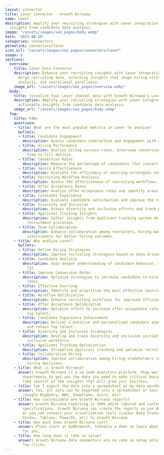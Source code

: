 ```yaml
---
layout: connector
title: Lever Connector - Growth Nirvana
name: Lever
description: Amplify your recruiting strategies with Lever integration, gaining actionable
  insights from candidate data analysis.
image: "/assets/images/seo_pages/body.webp"
date: '2023-08-29'
categories: connectors
permalink: connectors/lever
icon_url: "/assets/images/seo_pages/connectors/lever"
usage: 0
sections:
  overview:
    title: Lever Data Connector
    description: Enhance your recruiting insights with Lever integration. Seamlessly
      merge recruiting data, unlocking insights that shape hiring strategies, candidate
      analysis, and operational excellence.
    image_url: "/assets/images/seo_pages/overview.webp"
  body:
    title: Visualize Your Lever channel data with Growth Nirvana's Lever Connector
    description: Amplify your recruiting strategies with Lever integration, gaining
      actionable insights from candidate data analysis.
    image_url: "/assets/images/seo_pages/body.webp"
  faq:
    title: FAQs
    questions:
    - title: What are the most popular metrics in Lever to analyze?
      bullets:
      - title: Candidate Engagement
        description: Assess candidate interaction and engagement with recruiting materials.
      - title: Hiring Performance
        description: Analyze hiring success rates, interview conversion rates, and
          time-to-fill metrics.
      - title: Conversion Rates
        description: Measure the percentage of candidates that convert into hires.
      - title: Source Effectiveness
        description: Evaluate the efficiency of sourcing strategies and channels.
      - title: Recruiting Workflow Analysis
        description: Assess the effectiveness of recruiting workflows.
      - title: Offer Acceptance Rates
        description: Analyze offer acceptance rates and identify areas for improvement.
      - title: Candidate Experience
        description: Evaluate candidate satisfaction and improve the recruitment process.
      - title: Diversity and Inclusion
        description: Assess diversity and inclusion efforts and track progress.
      - title: Applicant Tracking Insights
        description: Gather insights from applicant tracking system data to optimize
          recruitment processes.
      - title: Team Collaboration
        description: Enhance collaboration among recruiters, hiring managers, and
          interviewers for better hiring outcomes.
    - title: Why analyze Lever?
      bullets:
      - title: Refine Hiring Strategies
        description: Improve recruiting strategies based on data-driven insights.
      - title: Candidate Analysis
        description: Gain deeper understanding of candidate behavior, skills, and
          fit.
      - title: Improve Conversion Rates
        description: Optimize strategies to increase candidate-to-hire conversion
          rates.
      - title: Effective Sourcing
        description: Identify and prioritize the most effective sourcing channels.
      - title: Workflow Optimization
        description: Enhance recruiting workflows for improved efficiency and outcomes.
      - title: Offer Acceptance Optimization
        description: Optimize offers to increase offer acceptance rates and attract
          top talent.
      - title: Candidate Experience Enhancement
        description: Deliver a positive and personalized candidate experience to attract
          and retain top talent.
      - title: Diversity and Inclusion Strategies
        description: Develop and track diversity and inclusion initiatives for a more
          inclusive workforce.
      - title: Applicant Tracking Optimization
        description: Streamline applicant tracking and optimize recruitment processes.
      - title: Collaborative Hiring
        description: Improve collaboration among hiring stakeholders to make better
          hiring decisions.
    - title: What is Growth Nirvana?
      answer: Growth Nirvana is a no code analytics platform. Stop waiting for other
        departments to get you the data you need to make critical business decisions.
        Take control of the insights that will grow your business.
    - title: Can I export the data into a spreadsheet or my data warehouse?
      answer: Yes, all data can be exported into a spreadsheet or your data warehouse
        (Google BigQuery, AWS, Snowflake, Azure, etc)
    - title: How customizable are Growth Nirvana reports?
      answer: Growth Nirvana reporting is 100% white labeled and customized to your
        specifications. Growth Nirvana can create the reports so you don’t have to
        or you can connect your visualization tools (Looker Data Studio/Google Data
        Studio, Tableau, PowerBI, etc) to Growth Nirvana.
    - title: How much does Growth Nirvana cost?
      answer: Plans start at $200/month. Schedule a demo to learn what plan is best
        for you.
    - title: How long does it take to setup?
      answer: Growth Nirvana data connectors are no code so setup only requires a
        few clicks.
---
```

